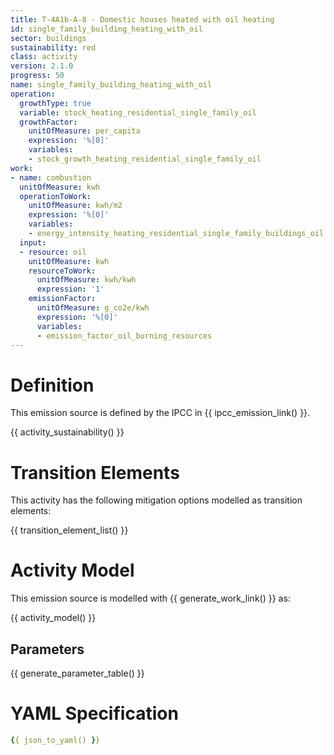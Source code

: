```yaml
---
title: T-4A1b-A-8 - Domestic houses heated with oil heating
id: single_family_building_heating_with_oil
sector: buildings
sustainability: red
class: activity
version: 2.1.0
progress: 50
name: single_family_building_heating_with_oil
operation:
  growthType: true
  variable: stock_heating_residential_single_family_oil
  growthFactor:
    unitOfMeasure: per_capita
    expression: '%[0]'
    variables:
    - stock_growth_heating_residential_single_family_oil
work:
- name: combustion
  unitOfMeasure: kwh
  operationToWork:
    unitOfMeasure: kwh/m2
    expression: '%[0]'
    variables:
    - energy_intensity_heating_residential_single_family_buildings_oil
  input:
  - resource: oil
    unitOfMeasure: kwh
    resourceToWork:
      unitOfMeasure: kwh/kwh
      expression: '1'
    emissionFactor:
      unitOfMeasure: g_co2e/kwh
      expression: '%[0]'
      variables:
      - emission_factor_oil_burning_resources
---
```

# Definition
This emission source is defined by the IPCC in {{ ipcc_emission_link() }}.


{{ activity_sustainability() }}

# Transition Elements

This activity has the following mitigation options modelled as transition elements:

{{ transition_element_list() }}

# Activity Model
This emission source is modelled with {{ generate_work_link() }} as:

{{ activity_model() }}

## Parameters

{{ generate_parameter_table() }}

# YAML Specification

```yaml
{{ json_to_yaml() }}
```